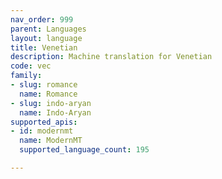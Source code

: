 ```yaml
---
nav_order: 999
parent: Languages
layout: language
title: Venetian
description: Machine translation for Venetian
code: vec
family:
- slug: romance
  name: Romance
- slug: indo-aryan
  name: Indo-Aryan
supported_apis:
- id: modernmt
  name: ModernMT
  supported_language_count: 195

---
```


